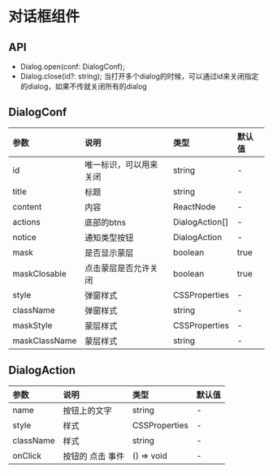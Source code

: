 # 对话框组件

## API

* Dialog.open(conf: DialogConf);
* Dialog.close(id?: string); 当打开多个dialog的时候，可以通过id来关闭指定的dialog，如果不传就关闭所有的dialog

## DialogConf 

| 参数          | 说明                   | 类型             | 默认值 |
| :------------ | :--------------------- | :--------------- | :----- |
| id            | 唯一标识，可以用来关闭 | string           | -      |
| title         | 标题                   | string           | -      |
| content       | 内容                   | ReactNode        | -      |
| actions       | 底部的btns             | DialogAction\[\] | -      |
| notice        | 通知类型按钮           | DialogAction     | -      |
| mask          | 是否显示蒙层           | boolean          | true   |
| maskClosable  | 点击蒙层是否允许关闭   | boolean          | true   |
| style         | 弹窗样式               | CSSProperties    | -      |
| className     | 弹窗样式               | string           | -      |
| maskStyle     | 蒙层样式               | CSSProperties    | -      |
| maskClassName | 蒙层样式               | string           | -      |

## DialogAction 

| 参数      | 说明             | 类型          | 默认值 |
| :-------- | :--------------- | :------------ | :----- |
| name      | 按钮上的文字     | string        | -      |
| style     | 样式             | CSSProperties | -      |
| className | 样式             | string        | -      |
| onClick   | 按钮的 点击 事件 | () => void    | -      |
